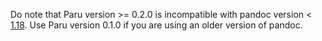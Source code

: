 Do note that Paru version >= 0.2.0 is incompatible with pandoc version <
[1.18](http://pandoc.org/releases.html#pandoc-1.18-26-oct-2016). Use Paru
version 0.1.0 if you are using an older version of pandoc.
